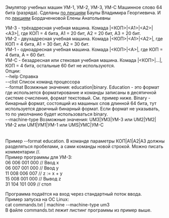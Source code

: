 Эмулятор учебных машин УМ-1, УМ-2, УМ-3, УМ-С Машинное слово 64 бита (разряда).
Сделаны [по лекциям](https://github.com/xakep71k/machines/blob/master/docs/%D0%91%D0%B0%D1%83%D0%BB%D0%B0%20%D0%92.%D0%93.%20-%20%D0%92%D0%B2%D0%B5%D0%B4%D0%B5%D0%BD%D0%B8%D0%B5%20%D0%B2%20%D0%B0%D1%80%D1%85%D0%B8%D1%82%D0%B5%D0%BA%D1%82%D1%83%D1%80%D1%83%20%D0%AD%D0%92%D0%9C%20(2003).pdf) Баулы Владимира Георгиевича. И по [лекциям](https://www.youtube.com/playlist?list=PLASVL3c0TE-IrOZbXAr8yV9ngrMffSdSV) Бордаченковой Елены Анатольевны<br/>

УМ-3 - трёхадресная учебная машина. Комада |<КОП>|\<A1\>|\<A2\>|\<A3\>|, где КОП = 4 бита, A1 = 20 бит, A2 = 20 бит, А3 = 20 бит.<br/>
УМ-2 - двухадресная учебная машина. Комада |<КОП>|\<A1\>|\<A2\>|, где КОП = 4 бита, A1 = 30 бит, A2 = 30 бит.<br/>
УМ-1 - одноадресная учебная машина. Комада |<КОП>|\<A\>|, где КОП = 4 бита, A = 60 бит.<br/>
УМ-С - безадресная или стековая учебная машина. Комада |<КОП>|...|, КОП = 4 бита, остальные 60 бит не используются.<br/>
Опции:<br/>
	--help	Справка<br/>
	--clist	Список команд процессора<br/>
	--format Возмжные значения: education|binary. Education - это формат где использется форматирование и команды записаны в десятичной системе счисления, формат текстовый. См. пример ниже. Binary - бинарный формат, состоящий из машиных слов длинной 64 бита, тут используется двоичный бинарный формат. Если формат не указывать, то по умолчанию будет использоваться binary.<br/>
	--machine-type	Возможные значения: UM3|УМ3|УМ-3 или UM2|УМ2|УМ-2 или UM1|УМ1|УМ-1 или UMS|УМС|УМ-С<br/>
<br/><br/>
Пример --format education. В команде параметры КОП|A1|A2|A3 должны разделяться пробелами, а сами команды новой строкой. Можно писать комментарии //.<br/>
Пример программы для УМ-3:<br/>
06 006 001 000 // Ввод x<br/>
06 007 001 000 // Ввод y<br/>
11 008 006 007 // z := x + y<br/>
15 008 001 000 // Вывод z<br/>
31 104 101 009 // стоп<br/>

Программа подаётся на вход через стандартный поток ввода.<br/>
Пример запуска на ОС Linux:<br/>
cat commands.txt | machine --machine-type um3<br/>
В файле commands.txt лежит листинг программы из пример выше.
